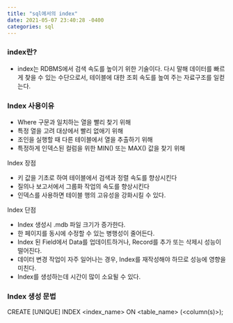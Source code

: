 ```yaml
---
title: "sql에서의 index"
date: 2021-05-07 23:40:28 -0400
categories: sql
---
```


### index란?

- index는 RDBMS에서 검색 속도를 높이기 위한 기술이다. 다시 말해 데이터를 빠르게 찾을 수 있는 수단으로서, 테이블에 대한 조회 속도를 높여 주는 자료구조를 일컫는다.

### Index 사용이유

- Where 구문과 일치하는 열을 빨리 찾기 위해
- 특정 열을 고려 대상에서 빨리 없애기 위해
- 조인을 실행할 때 다른 테이블에서 열을 추출하기 위해
- 특정하게 인덱스된 컬럼을 위한 MIN() 또는 MAX() 값을 찾기 위해

Index 장점

- 키 값을 기초로 하여 테이블에서 검색과 정렬 속도를 향상시킨다
- 질의나 보고서에서 그룹화 작업의 속도를 향상시킨다
- 인덱스를 사용하면 테이블 행의 고유성을 강화시킬 수 있다.

Index 단점

- Index 생성시 .mdb 파일 크기가 증가한다.
- 한 페이지를 동시에 수정할 수 있는 병행성이 줄어든다.
- Index 된 Field에서 Data를 업데이트하거나, Record를 추가 또는 삭제시 성능이 떨어진다.
- 데이터 변경 작업이 자주 일어나는 경우, Index를 재작성해야 하므로 성능에 영향을 미친다.
- Index를 생성하는데 시간이 많이 소요될 수 있다.

### Index 생성 문법

CREATE [UNIQUE] INDEX <index_name> ON <table_name> (<column(s)>);
